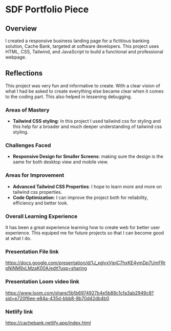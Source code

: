 
# SDF Portfolio Piece

## Overview

I created a responsive business landing page for a fictitious banking solution, Cache Bank, targeted at software developers. This project uses HTML, CSS, Tailwind, and JavaScript to build a functional and professional webpage.

## Reflections

This project was very fun and informative to create. With a clear vision of what I had be asked to create everything else became clear when it comes to the coding part. This also helped in lessening debugging.

### Areas of Mastery

- **Tailwind CSS styling**: In this project I used tailwind css for styling and this help for a broader and much deeper understanding of tailwind css styling.

### Challenges Faced

- **Responsive Design for Smaller Screens**: making sure the design is the same for both desktop view and mobile view.

### Areas for Improvement

- **Advanced Tailwind CSS Properties**: I hope to learn more and more on tailwind css properties.
- **Code Optimization**: I can improve the project both for reliability, efficiency and  better look.

### Overall Learning Experience

It has been a great experience learning how to create web for better user experience. This equiped me for future projects so that I can become good at what I do.


### Presentation File link
https://docs.google.com/presentation/d/1J_xglvxVjpjC7hxKE4ymDp7UmFRrpNiNM9xLMzaK00A/edit?usp=sharing

### Presentation Loom video link
https://www.loom.com/share/5b1b6974927b4e5b88c1cfa3ab2949c8?sid=e720f6ee-e84a-435d-bbb8-8b70d42db4b0

### Netlify link
https://cachebank.netlify.app/index.html

